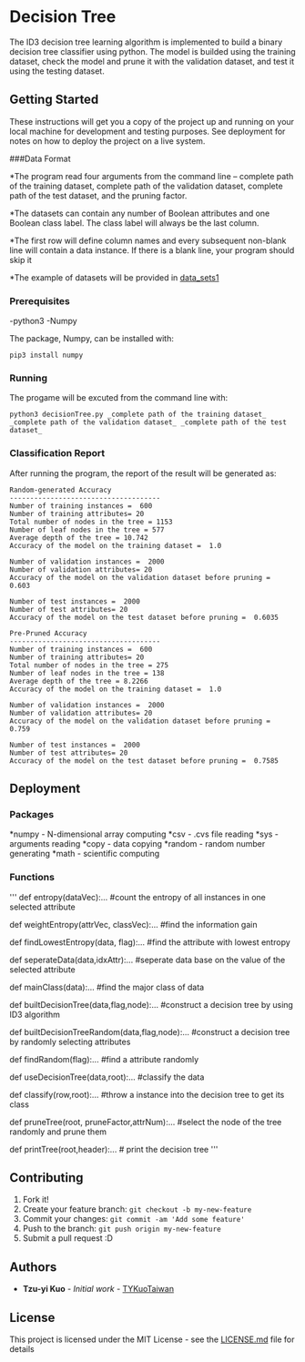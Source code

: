 # Decision Tree

The ID3 decision tree learning algorithm is implemented to build a binary decision tree classifier using python. The model is builded using the training dataset, check the model and prune it with the validation dataset, and test it using the testing dataset.

## Getting Started

These instructions will get you a copy of the project up and running on your local machine for development and testing purposes. See deployment for notes on how to deploy the project on a live system.

###Data Format

*The program read four arguments from the command line – complete path of the training dataset, complete path of the validation dataset, complete path of the test dataset, and the pruning factor.

*The datasets can contain any number of Boolean attributes and one Boolean class label. The
class label will always be the last column.

*The first row will define column names and every subsequent non-blank line will contain a
data instance. If there is a blank line, your program should skip it

*The example of datasets will be provided in [data_sets1](data_sets1)

### Prerequisites

-python3
-Numpy

The package, Numpy, can be installed with: 

```
pip3 install numpy
```

### Running

The progame will be excuted from the command line with:

```
python3 decisionTree.py _complete path of the training dataset_ _complete path of the validation dataset_ _complete path of the test dataset_ 
```

### Classification Report

After running the program, the report of the result will be generated as:

```
Random-generated Accuracy
-------------------------------------
Number of training instances =  600
Number of training attributes= 20
Total number of nodes in the tree = 1153
Number of leaf nodes in the tree = 577
Average depth of the tree = 10.742
Accuracy of the model on the training dataset =  1.0

Number of validation instances =  2000
Number of validation attributes= 20
Accuracy of the model on the validation dataset before pruning =  0.603

Number of test instances =  2000
Number of test attributes= 20
Accuracy of the model on the test dataset before pruning =  0.6035

Pre-Pruned Accuracy
-------------------------------------
Number of training instances =  600
Number of training attributes= 20
Total number of nodes in the tree = 275
Number of leaf nodes in the tree = 138
Average depth of the tree = 8.2266
Accuracy of the model on the training dataset =  1.0

Number of validation instances =  2000
Number of validation attributes= 20
Accuracy of the model on the validation dataset before pruning =  0.759

Number of test instances =  2000
Number of test attributes= 20
Accuracy of the model on the test dataset before pruning =  0.7585
```

## Deployment

### Packages
*numpy - N-dimensional array computing
*csv - .cvs file reading
*sys - arguments reading
*copy - data copying
*random - random number generating
*math - scientific computing

### Functions
'''
def entropy(dataVec):...
	#count the entropy of all instances in one selected attribute

def weightEntropy(attrVec, classVec):...
	#find the information gain

def findLowestEntropy(data, flag):...
	#find the attribute with lowest entropy

def seperateData(data,idxAttr):...
	#seperate data base on the value of the selected attribute

def mainClass(data):...
	#find the major class of data

def builtDecisionTree(data,flag,node):...
	#construct a decision tree by using ID3 algorithm 

def builtDecisionTreeRandom(data,flag,node):...
	#construct a decision tree by randomly selecting attributes

def findRandom(flag):...
	#find a attribute randomly

def useDecisionTree(data,root):...
	#classify the data

def classify(row,root):...
	#throw a instance into the decision tree to get its class

def pruneTree(root, pruneFactor,attrNum):...
	#select the node of the tree randomly and prune them

def printTree(root,header):...
	# print the decision tree
'''

## Contributing
1. Fork it!
2. Create your feature branch: `git checkout -b my-new-feature`
3. Commit your changes: `git commit -am 'Add some feature'`
4. Push to the branch: `git push origin my-new-feature`
5. Submit a pull request :D

## Authors
* **Tzu-yi Kuo** - *Initial work* - [TYKuoTaiwan](https://github.com/TYKuoTaiwan)

## License
This project is licensed under the MIT License - see the [LICENSE.md](LICENSE.md) file for details
